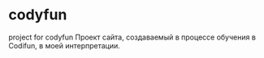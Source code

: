 # codyfun
project for codyfun
Проект сайта, создаваемый в процессе обучения в Codifun, в моей интерпретации.

